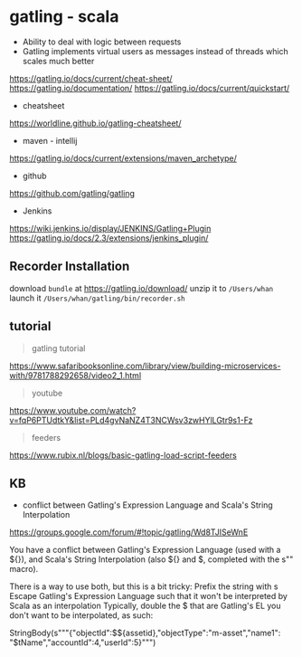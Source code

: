 # gatling - scala

- Ability to deal with logic between requests
- Gatling implements virtual users as messages instead of threads which scales much better

https://gatling.io/docs/current/cheat-sheet/
https://gatling.io/documentation/
https://gatling.io/docs/current/quickstart/

- cheatsheet

https://worldline.github.io/gatling-cheatsheet/

- maven - intellij

https://gatling.io/docs/current/extensions/maven_archetype/

- github

https://github.com/gatling/gatling

- Jenkins

https://wiki.jenkins.io/display/JENKINS/Gatling+Plugin
https://gatling.io/docs/2.3/extensions/jenkins_plugin/

## Recorder Installation

download `bundle` at https://gatling.io/download/
unzip it to `/Users/whan`
launch it `/Users/whan/gatling/bin/recorder.sh`

## tutorial

> gatling tutorial

https://www.safaribooksonline.com/library/view/building-microservices-with/9781788292658/video2_1.html

> youtube

https://www.youtube.com/watch?v=fqP6PTUdtkY&list=PLd4gvNaNZ4T3NCWsv3zwHYlLGtr9s1-Fz

> feeders

https://www.rubix.nl/blogs/basic-gatling-load-script-feeders

## KB

- conflict between Gatling's Expression Language and Scala's String Interpolation

https://groups.google.com/forum/#!topic/gatling/Wd8TJISeWnE

You have a conflict between Gatling's Expression Language (used with a ${}), and Scala's String Interpolation (also ${} and $, completed with the s"" macro).

There is a way to use both, but this is a bit tricky:
Prefix the string with s
Escape Gatling's Expression Language such that it won't be interpreted by Scala as an interpolation
Typically, double the $ that are Gatling's EL you don't want to be interpolated, as such:

StringBody(s"""{"objectId":$${assetid},"objectType":"m-asset","name1": "$tName","accountId":4,"userId":5}""")
